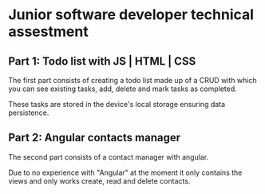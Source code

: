 # Junior software developer technical assestment

## Part 1: Todo list with JS | HTML | CSS

The first part consists of creating a todo list made up of a CRUD with which you can see existing tasks, add, delete and mark tasks as completed.

These tasks are stored in the device's local storage ensuring data persistence.

## Part 2: Angular contacts manager

The second part consists of a contact manager with angular.

Due to no experience with "Angular" at the moment it only contains the views and only works create, read and delete contacts.
